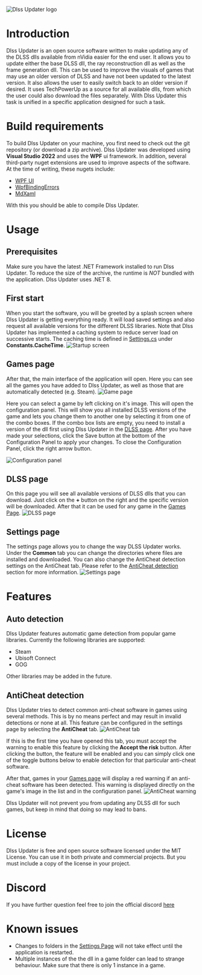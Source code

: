 ![Dlss Updater logo](docs/images/DLSS_Updater_Logo.png)

# Introduction

Dlss Updater is an open source software written to make updating any of the DLSS dlls available from nVidia easier for the end user. It allows you to update either the base DLSS dll, the ray reconstruction dll as well as the frame generation dll. This can be used to improve the visuals of games that may use an older version of DLSS and have not been updated to the latest version.
It also allows the user to easily switch back to an older version if desired. It uses TechPowerUp as a source for all available dlls, from which the user could also download the files separately. With Dlss Updater this task is unified in a specific application designed for such a task.

# Build requirements
To build Dlss Updater on your machine, you first need to check out the git repository (or download a zip archive). Dlss Updater was developed using **Visual Studio 2022** and uses the **WPF** ui framework.  In addition, several third-party nuget extensions are used to improve aspects of the software.
At the time of writing, these nugets include:
* [WPF UI](https://github.com/lepoco/wpfui)
* [WpfBindingErrors](https://github.com/bblanchon/WpfBindingErrors)
* [MdXaml](https://github.com/whistyun/MdXaml)

With this you should be able to compile Dlss Updater.

# Usage
## Prerequisites
Make sure you have the latest .NET Framework installed to run Dlss Updater. To reduce the size of the archive, the runtime is _NOT_ bundled with the application. Dlss Updater uses .NET 8.

## First start
When you start the software, you will be greeted by a splash screen where Dlss Updater is getting everything ready. It will load saved settings and also request all available versions for the different DLSS libraries. Note that Dlss Updater has implemented a caching system to reduce server load on successive starts. The caching time is defined in [Settings.cs](Settings.cs) under **Constants.CacheTime**.
![Startup screen](docs/images/splashcreen.png)

## Games page
After that, the main interface of the application will open. Here you can see all the games you have added to Dlss Updater, as well as those that are automatically detected (e.g. Steam).
![Game page](docs/images/games_page.png)

Here you can select a game by left clicking on it's image. This will open the configuration panel. This will show you all installed DLSS versions of the game and lets you change them to another one by selecting it from one of the combo boxes. If the combo box lists are empty, you need to install a version of the dll first using Dlss Updater in the [DLSS page](#dlss-page). After you have made your selections, click the Save button at the bottom of the Configuration Panel to apply your changes. To close the Configuration Panel, click the right arrow button.

![Configuration panel](docs/images/config_panel.png)

## DLSS page
On this page you will see all available versions of DLSS dlls that you can download. Just click on the **+** button on the right and the specific version will be downloaded. After that it can be used for any game in the [Games Page](#games-page).
![DLSS page](docs/images/dlss_page.png)

## Settings page
The settings page allows you to change the way DLSS Updater works. Under the **Common** tab you can change the directories where files are installed and downloaded. 
You can also change the AntiCheat detection settings on the AntiCheat tab. Please refer to the [AntiCheat detection](#anticheat-detection) section for more information.
![Settings page](docs/images/settings_page.png)

# Features

## Auto detection
Dlss Updater features automatic game detection from popular game libraries. Currently the following libraries are supported:
* Steam
* Ubisoft Connect
* GOG

Other libraries may be added in the future.

## AntiCheat detection
Dlss Updater tries to detect common anti-cheat software in games using several methods. This is by no means perfect and may result in invalid detections or none at all. This feature can be configured in the settings page by selecting the **AntiCheat** tab.
![AntiCheat tab](docs/images/anticheat.png)

If this is the first time you have opened this tab, you must accept the warning to enable this feature by clicking the **Accept the risk** button. After clicking the button, the feature will be enabled and you can simply click one of the toggle buttons below to enable detection for that particular anti-cheat software.

After that, games in your [Games page](#games-page) will display a red warning if an anti-cheat software has been detected. This warning is displayed directly on the game's image in the list and in the configuration panel.
![AntiCheat warning](docs/images/anticheat_warning.png)

Dlss Updater will not prevent you from updating any DLSS dll for such games, but keep in mind that doing so may lead to bans. 

# License
Dlss Updater is free and open source software licensed under the MIT License. You can use it in both private and commercial projects. But you must include a copy of the license in your project.

# Discord
If you have further question feel free to join the official discord [here](https://discord.gg/WShdqSDSvu)

# Known issues
* Changes to folders in the [Settings Page](#settings-page) will not take effect until the application is restarted.
* Multiple instances of the the dll in a game folder can lead to strange behaviour. Make sure that there is only 1 instance in a game.
